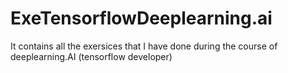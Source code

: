 # ExeTensorflowDeeplearning.ai
It contains all the exersices that I have done during the course of deeplearning.AI (tensorflow developer)
